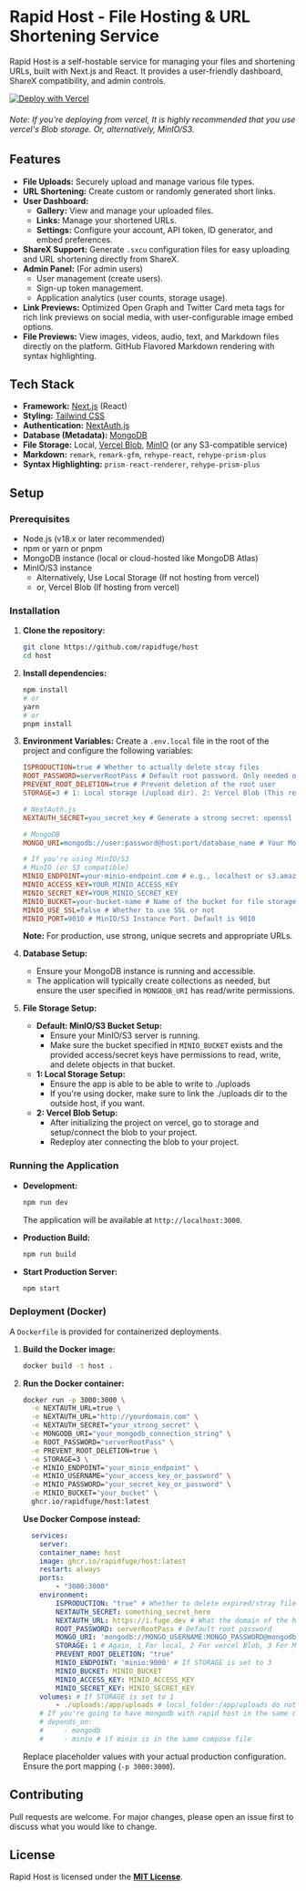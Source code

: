 # Rapid Host - File Hosting & URL Shortening Service

Rapid Host is a self-hostable service for managing your files and shortening URLs, built with Next.js and React. It provides a user-friendly dashboard, ShareX compatibility, and admin controls.

[![Deploy with Vercel](https://vercel.com/button)](https://vercel.com/new/clone?repository-url=https%3A%2F%2Fgithub.com%2Frapidfuge%2Fhost&env=MONGO_URI,STORAGE,ISPRODUCTION,ROOT_PASSWORD,NEXTAUTH_URL,NEXTAUTH_SECRET&envDescription=Go%20read%20the%20number%203%20of%20installation%20on%20the%20README%20for%20more%20information%20about%20the%20Environment%20variables.&envLink=https%3A%2F%2Fgithub.com%2FRapidFuge%2Fhost%2F%23installation)

###### Note: If you're deploying from vercel, It is highly recommended that you use vercel's Blob storage. Or, alternatively, MinIO/S3.

## Features

*   **File Uploads:** Securely upload and manage various file types.
*   **URL Shortening:** Create custom or randomly generated short links.
*   **User Dashboard:**
    *   **Gallery:** View and manage your uploaded files.
    *   **Links:** Manage your shortened URLs.
    *   **Settings:** Configure your account, API token, ID generator, and embed preferences.
*   **ShareX Support:** Generate `.sxcu` configuration files for easy uploading and URL shortening directly from ShareX.
*   **Admin Panel:** (For admin users)
    *   User management (create users).
    *   Sign-up token management.
    *   Application analytics (user counts, storage usage).
*   **Link Previews:** Optimized Open Graph and Twitter Card meta tags for rich link previews on social media, with user-configurable image embed options.
*   **File Previews:** View images, videos, audio, text, and Markdown files directly on the platform. GitHub Flavored Markdown rendering with syntax highlighting.

## Tech Stack

*   **Framework:** [Next.js](https://nextjs.org/) (React)
*   **Styling:** [Tailwind CSS](https://tailwindcss.com/)
*   **Authentication:** [NextAuth.js](https://next-auth.js.org/)
*   **Database (Metadata):** [MongoDB](https://www.mongodb.com/)
*   **File Storage:** Local, [Vercel Blob](https://vercel.com/storage/blob), [MinIO](https://min.io/) (or any S3-compatible service)
*   **Markdown:** `remark`, `remark-gfm`, `rehype-react`, `rehype-prism-plus`
*   **Syntax Highlighting:** `prism-react-renderer`, `rehype-prism-plus`

## Setup

### Prerequisites

*   Node.js (v18.x or later recommended)
*   npm or yarn or pnpm
*   MongoDB instance (local or cloud-hosted like MongoDB Atlas)
*   MinIO/S3 instance
    * Alternatively, Use Local Storage (If not hosting from vercel)
    * or, Vercel Blob (If hosting from vercel)

### Installation

1.  **Clone the repository:**
    ```bash
    git clone https://github.com/rapidfuge/host
    cd host
    ```

2.  **Install dependencies:**
    ```bash
    npm install
    # or
    yarn
    # or
    pnpm install
    ```

3.  **Environment Variables:**
    Create a `.env.local` file in the root of the project and configure the following variables:

    ```ini
    ISPRODUCTION=true # Whether to actually delete stray files
    ROOT_PASSWORD=serverRootPass # Default root password. Only needed on first init of MongoDB
    PREVENT_ROOT_DELETION=true # Prevent deletion of the root user
    STORAGE=3 # 1: Local storage (/upload dir). 2: Vercel Blob (This requires the BLOB_READ_WRITE_TOKEN env variable set by vercel.). 3, or anything else: MinIO (Default) Minio File DB

    # NextAuth.js
    NEXTAUTH_SECRET=you_secret_key # Generate a strong secret: openssl rand -base64 32

    # MongoDB
    MONGO_URI=mongodb://user:password@host:port/database_name # Your MongoDB connection string

    # If you're using MinIO/S3
    # MinIO (or S3 compatible)
    MINIO_ENDPOINT=your-minio-endpoint.com # e.g., localhost or s3.amazonaws.com or localhost:9010
    MINIO_ACCESS_KEY=YOUR_MINIO_ACCESS_KEY
    MINIO_SECRET_KEY=YOUR_MINIO_SECRET_KEY
    MINIO_BUCKET=your-bucket-name # Name of the bucket for file storage
    MINIO_USE_SSL=false # Whether to use SSL or not
    MINIO_PORT=9010 # MinIO/S3 Instance Port. Default is 9010
    ```
    **Note:** For production, use strong, unique secrets and appropriate URLs.

4.  **Database Setup:**
    *   Ensure your MongoDB instance is running and accessible.
    *   The application will typically create collections as needed, but ensure the user specified in `MONGODB_URI` has read/write permissions.

5.  **File Storage Setup:**
    * **Default: MinIO/S3 Bucket Setup:**
        *   Ensure your MinIO/S3 server is running.
        *   Make sure the bucket specified in `MINIO_BUCKET` exists and the provided access/secret keys have permissions to read, write, and delete objects in that bucket.
    * **1: Local Storage Setup:**
        * Ensure the app is able to be able to write to ./uploads
        * If you're using docker, make sure to link the ./uploads dir to the outside host, if you want.
    * **2: Vercel Blob Setup:**
        * After initializing the project on vercel, go to storage and setup/connect the blob to your project.
        * Redeploy ater connecting the blob to your project.

### Running the Application

*   **Development:**
    ```bash
    npm run dev
    ```
    The application will be available at `http://localhost:3000`.

*   **Production Build:**
    ```bash
    npm run build
    ```

*   **Start Production Server:**
    ```bash
    npm start
    ```

### Deployment (Docker)

A `Dockerfile` is provided for containerized deployments.

1.  **Build the Docker image:**
    ```bash
    docker build -t host .
    ```
2.  **Run the Docker container:**
    ```bash
    docker run -p 3000:3000 \
      -e NEXTAUTH_URL=true \
      -e NEXTAUTH_URL="http://yourdomain.com" \
      -e NEXTAUTH_SECRET="your_strong_secret" \
      -e MONGODB_URI="your_mongodb_connection_string" \
      -e ROOT_PASSWORD="serverRootPass" \
      -e PREVENT_ROOT_DELETION=true \
      -e STORAGE=3 \
      -e MINIO_ENDPOINT="your_minio_endpoint" \
      -e MINIO_USERNAME="your_access_key_or_password" \
      -e MINIO_PASSWORD="your_secret_key_or_password" \
      -e MINIO_BUCKET="your_bucket" \
      ghcr.io/rapidfuge/host:latest
    ```
    **Use Docker Compose instead:**
    ```yaml
      services:  
        server:  
        container_name: host  
        image: ghcr.io/rapidfuge/host:latest  
        restart: always  
        ports:  
            - "3000:3000"  
        environment:  
            ISPRODUCTION: "true" # Whether to delete expired/stray files/database entry.  
            NEXTAUTH_SECRET: something_secret_here  
            NEXTAUTH_URL: https://i.fuge.dev # What the domain of the host is gonna be. Not required anymore.
            ROOT_PASSWORD: serverRootPass # Default root password  
            MONGO_URI: 'mongodb://MONGO_USERNAME:MONGO_PASSWORD@mongodb:27017/'  
            STORAGE: 1 # Again, 1 For local, 2 For vercel Blob, 3 For MinIO
            PREVENT_ROOT_DELETION: "true"
            MINIO_ENDPOINT: 'minio:9000' # If STORAGE is set to 3
            MINIO_BUCKET: MINIO_BUCKET 
            MINIO_ACCESS_KEY: MINIO_ACCESS_KEY 
            MINIO_SECRET_KEY: MINIO_SECRET_KEY 
        volumes: # If STORAGE is set to 1
            - ./uploads:/app/uploads # local_folder:/app/uploads do not change /app/uploads 
        # If you're going to have mongodb with rapid host in the same compose file
        # depends_on:  
        #     - mongodb
        #     - minio # if minio is in the same compose file
    ```
    Replace placeholder values with your actual production configuration. Ensure the port mapping (`-p 3000:3000`).

## Contributing

Pull requests are welcome. For major changes, please open an issue first to discuss what you would like to change.

## License

Rapid Host is licensed under the [**MIT License**](https://opensource.org/license/MIT).